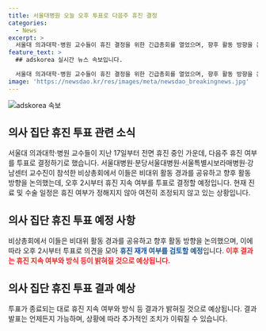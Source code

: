 ```yaml
---
title: 서울대병원 오늘 오후 투표로 다음주 휴진 결정
categories:
  - News
excerpt: >
  서울대 의과대학·병원 교수들이 휴진 결정을 위한 긴급총회를 열었으며, 향후 활동 방향을 논의했다. 서울대병원, 분당서울대병원, 서울시 보라매병원, 서울대병원 강남센터 교수들이 참석한 총회에서 휴진 지속 여부를 투표로 결정하기로 했다. 이에 대한 결정은 오후에 나올 전망이며, 현재 진료 및 수술 일정은 휴진 여부에 따라 조정될 예정이다. 계획대로 진행해야 한다는 의견과 휴진을 지속하는 것이 어렵다는 의견이 갈리고 있어 투표로 결정할 예정이다.
feature_text: >
  ## adskorea 실시간 뉴스 속보입니다.

  서울대 의과대학·병원 교수들이 휴진 결정을 위한 긴급총회를 열었으며, 향후 활동 방향을 논의했다. 서울대병원, 분당서울대병원, 서울시 보라매병원, 서울대병원 강남센터 교수들이 참석한 총회에서 휴진 지속 여부를 투표로 결정하기로 했다. 이에 대한 결정은 오후에 나올 전망이며, 현재 진료 및 수술 일정은 휴진 여부에 따라 조정될 예정이다. 계획대로 진행해야 한다는 의견과 휴진을 지속하는 것이 어렵다는 의견이 갈리고 있어 투표로 결정할 예정이다.
image: 'https://newsdao.kr/res/images/meta/newsdao_breakingnews.jpg'
---
```


<p><img src="https://newsdao.kr/res/images/meta/newsdao_breakingnews.jpg" alt="adskorea 속보" /></p>

<h2 data-ke-size="size26">의사 집단 휴진 투표 관련 소식</h2>

<p data-ke-size="size16">서울대 의과대학·병원 교수들이 지난 17일부터 전면 휴진 중인 가운데, 다음주 휴진 여부를 투표로 결정하기로 했습니다. 서울대병원·분당서울대병원·서울특별시보라매병원·강남센터 교수진이 참석한 비상총회에서 이들은 비대위 활동 경과를 공유하고 향후 활동 방향을 논의했는데, 오후 2시부터 휴진 지속 여부를 투표로 결정할 예정입니다. 현재 진료 및 수술 일정은 휴진 여부가 정해지지 않아 여전히 조정되지 않고 있는 상황입니다.</p>

<h2 data-ke-size="size26">의사 집단 휴진 투표 예정 사항</h2>

<p data-ke-size="size16">비상총회에서 이들은 비대위 활동 경과를 공유하고 향후 활동 방향을 논의했으며, 이에 따라 오후 2시부터 투표로 의견을 모아 <b><span style="color: #1a5490;">휴진 재개 여부를 검토할 예정</span></b>입니다. <b><span style="color: #ee2323;">이후 결과는 휴진 지속 여부와 방식 등이 밝혀질 것으로 예상됩니다.</span></b></p>

<h2 data-ke-size="size26">의사 집단 휴진 투표 결과 예상</h2>

<p data-ke-size="size16">투표가 종료되는 대로 휴진 지속 여부와 방식 등 결과가 밝혀질 것으로 예상됩니다. 결과 발표는 언제든지 가능하며, 상황에 따라 추가적인 조치가 이뤄질 수 있습니다. </p>

